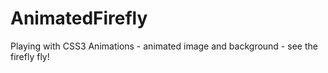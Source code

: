 AnimatedFirefly
==========
Playing with CSS3 Animations - animated image and background - see the firefly fly!


